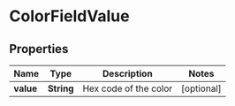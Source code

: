 

# ColorFieldValue

## Properties

Name | Type | Description | Notes
------------ | ------------- | ------------- | -------------
**value** | **String** | Hex code of the color |  [optional]



